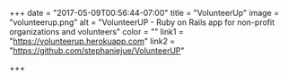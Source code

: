 +++
date = "2017-05-09T00:56:44-07:00"
title = "VolunteerUp"
image = "volunteerup.png"
alt = "VolunteerUP - Ruby on Rails app for non-profit organizations and volunteers"
color = ""
link1 = "https://volunteerup.herokuapp.com"
link2 = "https://github.com/stephaniejue/VolunteerUP"

+++

